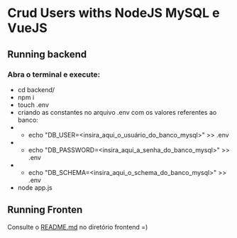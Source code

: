 # Crud Users withs NodeJS MySQL e VueJS

## Running backend

### Abra o terminal e execute:

- cd backend/
- npm i
- touch .env
- criando as constantes no arquivo .env com os valores referentes ao banco:
- - echo "DB_USER=<insira_aqui_o_usuário_do_banco_mysql>" >> .env
- - echo "DB_PASSWORD=<insira_aqui_a_senha_do_banco_mysql>" >> .env
- - echo "DB_SCHEMA=<insira_aqui_o_schema_do_banco_mysql>" >> .env
- node app.js

## Running Fronten

Consulte o [README.md](frontend/README.md) no diretório frontend =)

